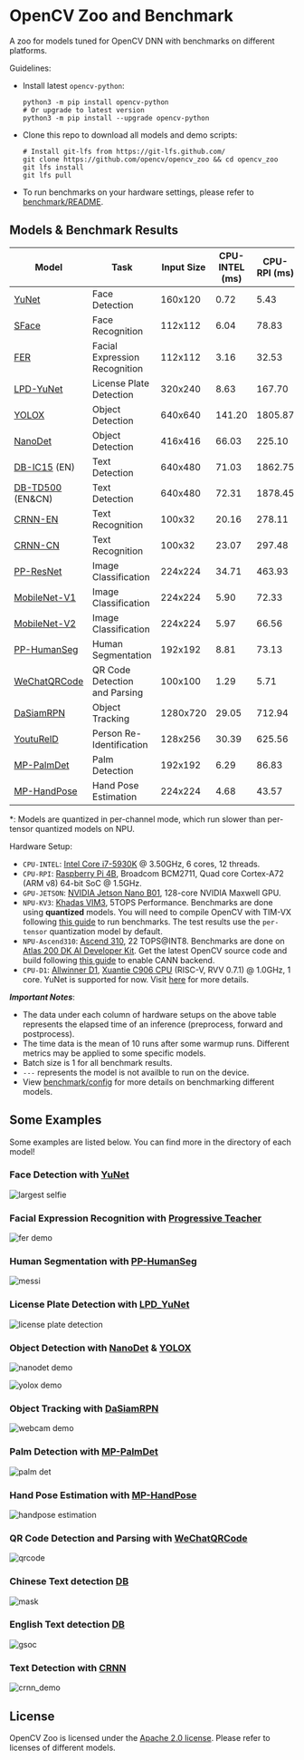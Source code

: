 # OpenCV Zoo and Benchmark

A zoo for models tuned for OpenCV DNN with benchmarks on different platforms.

Guidelines:

- Install latest `opencv-python`:
  ```shell
  python3 -m pip install opencv-python
  # Or upgrade to latest version
  python3 -m pip install --upgrade opencv-python
  ```
- Clone this repo to download all models and demo scripts:
  ```shell
  # Install git-lfs from https://git-lfs.github.com/
  git clone https://github.com/opencv/opencv_zoo && cd opencv_zoo
  git lfs install
  git lfs pull
  ```
- To run benchmarks on your hardware settings, please refer to [benchmark/README](./benchmark/README.md).

## Models & Benchmark Results

| Model                                                   | Task                          | Input Size | CPU-INTEL (ms) | CPU-RPI (ms) | GPU-JETSON (ms) | NPU-KV3 (ms) | NPU-Ascend310 (ms) | CPU-D1 (ms) |
| ------------------------------------------------------- | ----------------------------- | ---------- | -------------- | ------------ | --------------- | ------------ | ------------------ | ----------- |
| [YuNet](./models/face_detection_yunet)                  | Face Detection                | 160x120    | 0.72           | 5.43         | 12.18           | 4.04         | 1.73               | 86.69       |
| [SFace](./models/face_recognition_sface)                | Face Recognition              | 112x112    | 6.04           | 78.83        | 24.88           | 46.25        | 23.17              | ---         |
| [FER](./models/facial_expression_recognition/)          | Facial Expression Recognition | 112x112    | 3.16           | 32.53        | 31.07           | 29.80        | 10.12              | ---         |
| [LPD-YuNet](./models/license_plate_detection_yunet/)    | License Plate Detection       | 320x240    | 8.63           | 167.70       | 56.12           | 29.53        | 8.70               | ---         |
| [YOLOX](./models/object_detection_yolox/)               | Object Detection              | 640x640    | 141.20         | 1805.87      | 388.95          | 420.98       | 29.10              | ---         |
| [NanoDet](./models/object_detection_nanodet/)           | Object Detection              | 416x416    | 66.03          | 225.10       | 64.94           | 116.64       | 35.97              | ---         |
| [DB-IC15](./models/text_detection_db) (EN)              | Text Detection                | 640x480    | 71.03          | 1862.75      | 208.41          | ---          | 229.74             | ---         |
| [DB-TD500](./models/text_detection_db) (EN&CN)          | Text Detection                | 640x480    | 72.31          | 1878.45      | 210.51          | ---          | 247.29             | ---         |
| [CRNN-EN](./models/text_recognition_crnn)               | Text Recognition              | 100x32     | 20.16          | 278.11       | 196.15          | 125.30       | 101.03             | ---         |
| [CRNN-CN](./models/text_recognition_crnn)               | Text Recognition              | 100x32     | 23.07          | 297.48       | 239.76          | 166.79       | 136.41             | ---         |
| [PP-ResNet](./models/image_classification_ppresnet)     | Image Classification          | 224x224    | 34.71          | 463.93       | 98.64           | 75.45        | 6.99               | ---         |
| [MobileNet-V1](./models/image_classification_mobilenet) | Image Classification          | 224x224    | 5.90           | 72.33        | 33.18           | 145.66\*     | 5.25               | ---         |
| [MobileNet-V2](./models/image_classification_mobilenet) | Image Classification          | 224x224    | 5.97           | 66.56        | 31.92           | 146.31\*     | 5.82               | ---         |
| [PP-HumanSeg](./models/human_segmentation_pphumanseg)   | Human Segmentation            | 192x192    | 8.81           | 73.13        | 67.97           | 74.77        | 7.07               | ---         |
| [WeChatQRCode](./models/qrcode_wechatqrcode)            | QR Code Detection and Parsing | 100x100    | 1.29           | 5.71         | ---             | ---          | ---                | ---         |
| [DaSiamRPN](./models/object_tracking_dasiamrpn)         | Object Tracking               | 1280x720   | 29.05          | 712.94       | 76.82           | ---          | ---                | ---         |
| [YoutuReID](./models/person_reid_youtureid)             | Person Re-Identification      | 128x256    | 30.39          | 625.56       | 90.07           | 44.61        | 5.69               | ---         |
| [MP-PalmDet](./models/palm_detection_mediapipe)         | Palm Detection                | 192x192    | 6.29           | 86.83        | 83.20           | 33.81        | 21.59              | ---         |
| [MP-HandPose](./models/handpose_estimation_mediapipe)   | Hand Pose Estimation          | 224x224    | 4.68           | 43.57        | 40.10           | 19.47        | 6.02               | ---         |

\*: Models are quantized in per-channel mode, which run slower than per-tensor quantized models on NPU.

Hardware Setup:

- `CPU-INTEL`: [Intel Core i7-5930K](https://www.intel.com/content/www/us/en/products/sku/82931/intel-core-i75930k-processor-15m-cache-up-to-3-70-ghz/specifications.html) @ 3.50GHz, 6 cores, 12 threads.
- `CPU-RPI`: [Raspberry Pi 4B](https://www.raspberrypi.com/products/raspberry-pi-4-model-b/specifications/), Broadcom BCM2711, Quad core Cortex-A72 (ARM v8) 64-bit SoC @ 1.5GHz.
- `GPU-JETSON`: [NVIDIA Jetson Nano B01](https://developer.nvidia.com/embedded/jetson-nano-developer-kit), 128-core NVIDIA Maxwell GPU.
- `NPU-KV3`: [Khadas VIM3](https://www.khadas.com/vim3), 5TOPS Performance. Benchmarks are done using **quantized** models. You will need to compile OpenCV with TIM-VX following [this guide](https://github.com/opencv/opencv/wiki/TIM-VX-Backend-For-Running-OpenCV-On-NPU) to run benchmarks. The test results use the `per-tensor` quantization model by default.
- `NPU-Ascend310`: [Ascend 310](https://e.huawei.com/uk/products/cloud-computing-dc/atlas/ascend-310), 22 TOPS@INT8. Benchmarks are done on [Atlas 200 DK AI Developer Kit](https://e.huawei.com/in/products/cloud-computing-dc/atlas/atlas-200). Get the latest OpenCV source code and build following [this guide](https://github.com/opencv/opencv/wiki/Huawei-CANN-Backend) to enable CANN backend.
- `CPU-D1`: [Allwinner D1](https://d1.docs.aw-ol.com/en), [Xuantie C906 CPU](https://www.t-head.cn/product/C906?spm=a2ouz.12986968.0.0.7bfc1384auGNPZ) (RISC-V, RVV 0.7.1) @ 1.0GHz, 1 core. YuNet is supported for now. Visit [here](https://github.com/fengyuentau/opencv_zoo_cpp) for more details.

***Important Notes***:

- The data under each column of hardware setups on the above table represents the elapsed time of an inference (preprocess, forward and postprocess).
- The time data is the mean of 10 runs after some warmup runs. Different metrics may be applied to some specific models.
- Batch size is 1 for all benchmark results.
- `---` represents the model is not availble to run on the device.
- View [benchmark/config](./benchmark/config) for more details on benchmarking different models.

## Some Examples

Some examples are listed below. You can find more in the directory of each model!

### Face Detection with [YuNet](./models/face_detection_yunet/)

![largest selfie](./models/face_detection_yunet/examples/largest_selfie.jpg)

### Facial Expression Recognition with [Progressive Teacher](./models/facial_expression_recognition/)

![fer demo](./models/facial_expression_recognition/examples/selfie.jpg)

### Human Segmentation with [PP-HumanSeg](./models/human_segmentation_pphumanseg/)

![messi](./models/human_segmentation_pphumanseg/examples/messi.jpg)

### License Plate Detection with [LPD_YuNet](./models/license_plate_detection_yunet/)

![license plate detection](./models/license_plate_detection_yunet/examples/lpd_yunet_demo.gif)

### Object Detection with [NanoDet](./models/object_detection_nanodet/) & [YOLOX](./models/object_detection_yolox/)

![nanodet demo](./models/object_detection_nanodet/samples/1_res.jpg)

![yolox demo](./models/object_detection_yolox/samples/3_res.jpg)

### Object Tracking with [DaSiamRPN](./models/object_tracking_dasiamrpn/)

![webcam demo](./models/object_tracking_dasiamrpn/examples/dasiamrpn_demo.gif)

### Palm Detection with [MP-PalmDet](./models/palm_detection_mediapipe/)

![palm det](./models/palm_detection_mediapipe/examples/mppalmdet_demo.gif)

### Hand Pose Estimation with [MP-HandPose](models/handpose_estimation_mediapipe/)

![handpose estimation](models/handpose_estimation_mediapipe/examples/mphandpose_demo.webp)

### QR Code Detection and Parsing with [WeChatQRCode](./models/qrcode_wechatqrcode/)

![qrcode](./models/qrcode_wechatqrcode/examples/wechat_qrcode_demo.gif)

### Chinese Text detection [DB](./models/text_detection_db/)

![mask](./models/text_detection_db/examples/mask.jpg)

### English Text detection [DB](./models/text_detection_db/)

![gsoc](./models/text_detection_db/examples/gsoc.jpg)

### Text Detection with [CRNN](./models/text_recognition_crnn/)

![crnn_demo](./models/text_recognition_crnn/examples/CRNNCTC.gif)

## License

OpenCV Zoo is licensed under the [Apache 2.0 license](./LICENSE). Please refer to licenses of different models.
